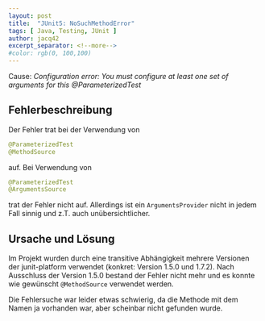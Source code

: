 ```yaml
---
layout: post
title:  "JUnit5: NoSuchMethodError"
tags: [ Java, Testing, JUnit ]
author: jacq42
excerpt_separator: <!--more-->
#color: rgb(0, 100,100)
---
```


Cause: *Configuration error: You must configure at least one set of arguments for this @ParameterizedTest*

<!--more-->

## Fehlerbeschreibung

Der Fehler trat bei der Verwendung von 
```java
@ParameterizedTest
@MethodSource
```
auf. Bei Verwendung von 
```java
@ParameterizedTest
@ArgumentsSource
``` 
trat der Fehler nicht auf. Allerdings ist ein `ArgumentsProvider` nicht in jedem Fall sinnig und z.T. auch unübersichtlicher.

## Ursache und Lösung

Im Projekt wurden durch eine transitive Abhängigkeit mehrere Versionen der junit-platform verwendet (konkret: Version 1.5.0 und 1.7.2).
Nach Ausschluss der Version 1.5.0 bestand der Fehler nicht mehr und es konnte wie gewünscht `@MethodSource` verwendet werden.

Die Fehlersuche war leider etwas schwierig, da die Methode mit dem Namen ja vorhanden war, aber scheinbar nicht gefunden wurde.
